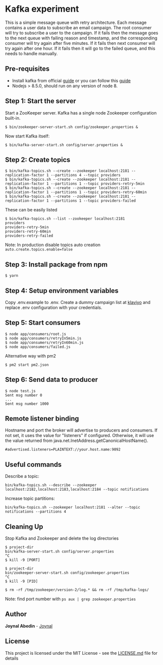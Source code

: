 # Kafka experiment

This is a simple message queue with retry architecture. Each message contains a user data to subscribe an email campaign.
The root consumer will try to subscribe a user to the campaign. If it fails then the message goes to the next queue with
failing reason and timestamp, and the corresponding consumer will try again after five minutes. If it fails then next consumer
will try again after one hour. If it fails then it will go to the failed queue, and this needs to handle manually.

## Pre-requisites

* Install kafka from official [guide](https://kafka.apache.org/quickstart) or you can follow this [guide](./kafka-installation-guide.md)
* Nodejs > 8.5.0, should run on any version of node 8.

## Step 1: Start the server

Start a ZooKeeper server. Kafka has a single node Zookeeper configuration built-in.
```
$ bin/zookeeper-server-start.sh config/zookeeper.properties &
```
Now start Kafka itself:
```
$ bin/kafka-server-start.sh config/server.properties &
```

## Step 2: Create topics
```
$ bin/kafka-topics.sh --create --zookeeper localhost:2181 --replication-factor 1 --partitions 4 --topic providers
$ bin/kafka-topics.sh --create --zookeeper localhost:2181 --replication-factor 1 --partitions 1 --topic providers-retry-5min
$ bin/kafka-topics.sh --create --zookeeper localhost:2181 --replication-factor 1 --partitions 1 --topic providers-retry-60min
$ bin/kafka-topics.sh --create --zookeeper localhost:2181 --replication-factor 1 --partitions 1 --topic providers-failed
```
These can be easily listed
```
$ bin/kafka-topics.sh --list --zookeeper localhost:2181
providers
providers-retry-5min
providers-retry-60min
providers-retry-failed
```
Note: In production disable topics auto creation `auto.create.topics.enable=false`

## Step 3: Install package from npm
```
$ yarn
```

## Step 4: Setup environment variables

Copy .env.example to .env. Create a dummy campaign list at [klaviyo](https://klaviyo.com) and replace .env configuration with your credentials.

## Step 5: Start consumers

```
$ node app/consumers/root.js
$ node app/consumers/retryIn5min.js
$ node app/consumers/retryIn60min.js
$ node app/consumers/failed.js
```

Alternative way with pm2

```
$ pm2 start pm2.json
```

## Step 6: Send data to producer

```
$ node test.js
Sent msg number 0
...
Sent msg number 1000
```

## Remote listener binding

Hostname and port the broker will advertise to producers and consumers. If not set,
it uses the value for "listeners" if configured.  Otherwise, it will use the value
returned from java.net.InetAddress.getCanonicalHostName().
```
#advertised.listeners=PLAINTEXT://your.host.name:9092
```

## Useful commands

Describe a topic:
```
bin/kafka-topics.sh --describe --zookeeper localhost:2182,localhost:2183,localhost:2184 --topic notifications
```

Increase topic partitions:
```
bin/kafka-topics.sh --zookeeper localhost:2181 --alter --topic notifications --partitions 4
```

## Cleaning Up
Stop Kafka and Zookeeper and delete the log directories

```
$ project-dir
bin/kafka-server-start.sh config/server.properties
^C
$ kill -9 [PORT]
```

```
$ project-dir
bin/zookeeper-server-start.sh config/zookeeper.properties
^C
$ kill -9 [PID]
```

```
$ rm -rf /tmp/zookeeper/version-2/log.* && rm -rf /tmp/kafka-logs/
```

Note: find port number with `ps aux | grep zookeeper.properties`

## Author

**Joynal Abedin** - [Joynal](https://twitter.com/joynaluu)

## License

This project is licensed under the MIT License - see the [LICENSE.md](./LICENSE.md) file for details
